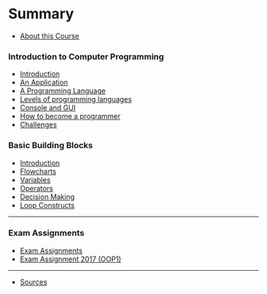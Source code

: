 # Summary

* [About this Course](README.md)

### Introduction to Computer Programming

* [Introduction](01_introduction_to_computer_programming/readme.md)
* [An Application](01_introduction_to_computer_programming/an_application.md)
* [A Programming Language](01_introduction_to_computer_programming/a_programming_language.md)
* [Levels of programming languages](01_introduction_to_computer_programming/levels_of_programming.md)
* [Console and GUI](01_introduction_to_computer_programming/console_gui.md)
* [How to become a programmer](01_introduction_to_computer_programming/how_to_become_programmer.md)
* [Challenges](01_introduction_to_computer_programming/challenges.md)

### Basic Building Blocks

* [Introduction](02_basic_building_blocks/readme.md)
* [Flowcharts](02_basic_building_blocks/flowcharts.md)
* [Variables](02_basic_building_blocks/variables.md)
* [Operators](02_basic_building_blocks/operators.md)
* [Decision Making](02_basic_building_blocks/decision_making.md)
* [Loop Constructs](02_basic_building_blocks/loop_constructs.md)

<!-- ### Starting in Java

* [Introduction](02_starting_in_java/readme.md)
* [Hello World](02_starting_in_java/hello_world.md)
* [Hello World in Java](02_starting_in_java/hello_world_in_java.md)
* [Comments](02_starting_in_java/comments.md)
* [The main Method](02_starting_in_java/main_method.md)
* [Terminal Output](02_starting_in_java/terminal_output.md)
* [Escape Characters](02_starting_in_java/escape_characters.md)
* [Challenges](02_starting_in_java/challenges.md) -->

<!-- ### Storing and Processing Data

* [Introduction](04_storing_and_processing_data/readme.md)
* [Variables](04_storing_and_processing_data/variables.md)
* [Declaring a Variable](04_storing_and_processing_data/declaring_a_variable.md)
* [Primitive Data Types](04_storing_and_processing_data/primitive_datatypes.md)
* [Mathematical Operators](04_storing_and_processing_data/mathematical_operators.md)
* [Challenges](04_storing_and_processing_data/challenges.md) -->

<!-- ### Making Decisions
* [Introduction](making_decisions/readme.md)
* [Conditions](making_decisions/conditions.md)
* [Comparison Operators](making_decisions/comparison_operators.md)
* [Conditional Operators](making_decisions/conditional_operators.md)
* [The If Statement](making_decisions/if.md)
* [The If-Else Statement](making_decisions/if_else.md)
* [The Switch Statement](making_decisions/switch.md)
* [Exercises](making_decisions/exercises.md) -->

<!-- ### Loop Constructs
* [Introduction](loop_constructs/readme.md)
* [The For Loop](loop_constructs/for_loop.md)
* [The While Loop](loop_constructs/while_loop.md)
* [The Do While Loop](loop_constructs/do_while_loop.md)
* [Nesting Control Structures](loop_constructs/nesting_control_structures.md)
* [Exercises](loop_constructs/exercises.md) -->

<!-- ### Arrays
* [Introduction](arrays/readme.md)
* [One Dimensional Arrays](arrays/one_dimensional_arrays.md)
* [For Each Loop](arrays/for_each_loop.md)
* [Constant Values](arrays/constant_values.md)
* [Exercises](arrays/exercises.md) -->

<!-- ### All About Objects
* [All About Objects](all_about_objects/readme.md)
* [Object Oriented Thinking](all_about_objects/object_oriented_thinking.md)
* [Creating Objects](all_about_objects/creating_objects.md)
* [Calling Methods on an Object](all_about_objects/calling_methods.md)
* [The Random class](all_about_objects/random.md)
* [The ArrayList class](all_about_objects/arraylist.md)
* [Exercises](all_about_objects/exercises.md)
* [Solutions](all_about_objects/solutions.md) -->

<!-- ### Creating our own Classes
* [Creating our own Classes](creating_own_classes/readme.md)
* [UML Class Diagrams](creating_own_classes/uml_class_diagrams.md)
* [Creating a Class](creating_own_classes/creating_a_class.md)
* [Attributes](creating_own_classes/attributes.md)
* [Methods](creating_own_classes/methods.md)
* [Constructors](creating_own_classes/constructors.md)
* [Exercises](creating_own_classes/exercises.md)
* [Solutions](creating_own_classes/solutions.md) -->

<!-- ### Starting with JavaFX
* [Starting with JavaFX](starting_with_javafx/readme.md)
* [JavaFX Application Structure](starting_with_javafx/javafx_application_structure.md)
* [FXML](starting_with_javafx/fxml.md)
* [Basic Event Handling](starting_with_javafx/basic_event_handling.md)
* [Cascading Style Sheets](starting_with_javafx/css.md) -->

<!-- ### Hands-On Visualizing Sensor Data
* [Visualizing Sensor Data](hands_on/visualizing_sensor_data/readme.md)
* [Step 1 - Adding a Chart](hands_on/visualizing_sensor_data/step_1_adding_a_chart.md)
* [Step 2 - The Controller](hands_on/visualizing_sensor_data/step_2_the_controller.md)
* [Step 3 - Adding Data](hands_on/visualizing_sensor_data/step_3_adding_data.md)
* [Step 4 - Random Data](hands_on/visualizing_sensor_data/step_4_random_data.md)
* [Step 5 - Changing Axis Labels](hands_on/visualizing_sensor_data/step_5_axis.md)
* [Step 6 - Multiple Series](hands_on/visualizing_sensor_data/step_6_multiple_series.md)
* [Step 7 - Refactor](hands_on/visualizing_sensor_data/step_7_refactor.md) -->

<!-- ### MQTT Essentials
* [MQTT Essentials](mqtt_essentials/readme.md)
* [Introducing MQTT](https://www.hivemq.com/blog/mqtt-essentials-part-1-introducing-mqtt)
* [Publish & Subscribe Basics](https://www.hivemq.com/blog/mqtt-essentials-part2-publish-subscribe)
* [Client, Broker and Connection Establishment](https://www.hivemq.com/blog/mqtt-essentials-part-3-client-broker-connection-establishment)
* [Publish, Subscribe & Unsubscribe](https://www.hivemq.com/blog/mqtt-essentials-part-4-mqtt-publish-subscribe-unsubscribe)
* [Topics & Best Practices](https://www.hivemq.com/blog/mqtt-essentials-part-5-mqtt-topics-best-practices)
* [Quality of Service Levels](https://www.hivemq.com/blog/mqtt-essentials-part-6-mqtt-quality-of-service-levels)
* [Persistent Session and Queuing Messages](https://www.hivemq.com/blog/mqtt-essentials-part-7-persistent-session-queuing-messages)
* [Retained Messages](https://www.hivemq.com/blog/mqtt-essentials-part-8-retained-messages) -->

  <!-- ### Hands-On Java MQTT -->
<!-- * [Java MQTT](hands_on/mqtt/readme.md) -->
<!-- * [Step 1 - Eclipse Paho Java Library](hands_on/mqtt/step_1_paho_java_client.md) -->
<!-- * [Step 2 - Getting Started](hands_on/mqtt/step_2_getting_started.md) -->

<!-- ### Hands-On Gson
* [Hands-On Gson](hands_on/gson/readme.md)
* [Step 1 - Adding Gson Dependency](hands_on/gson/step_1_adding_gson_dependency.md)
* [Step 2 - Simple Object Serialization](hands_on/gson/step_2_simple_object_serialization.md)
* [Step 3 - Deserialization of a Motorcycle](hands_on/gson/step_3_deserialization_motorcycle.md)
* [Step 4 - Composition](hands_on/gson/step_4_composition.md) -->

<!-- ### Inheritance
* [Inheritance](inheritance/readme.md)
* [Vehicle Example](inheritance/vehicles_example.md)
* [Computer Store Example](inheritance/computer_store_example.md)
* [Is-a Relationships](inheritance/is_a_relationship.md)
* [Inheritance in Java](inheritance/inheritance_in_java.md)
* [Constructors and Inheritance](inheritance/constructors_and_inheritance.md)
* [Method Overriding](inheritance/method_overriding.md)
* [Implementing a WebShop](inheritance/implementing_a_webshop.md)
* [Accessibility](inheritance/accessibility.md)
* [Composition over Inheritance](inheritance/composition_over_inheritance.md)
* [Summary](inheritance/summary.md)
* [Exercises](inheritance/exercises.md) -->

<!-- ### Interfaces -->
<!-- * [Interfaces](interfaces/readme.md) -->

<!-- ### Advances Classes -->
<!-- * [Advances Classes](creating_own_classes/readme.md) -->
<!-- * [Method Overloading](creating_own_classes/uml_class_diagrams.md) -->
<!-- * [Composition](creating_own_classes/creating_a_class.md) -->
<!-- * [Static Members](creating_own_classes/attributes.md) -->
<!-- * [Constructors](creating_own_classes/constructors.md) -->
<!-- * [Exercises](creating_own_classes/exercises.md) -->
<!-- * [Solutions](creating_own_classes/solutions.md) -->

<!-- ### Good Practices

* [Introduction](good_practices/good_practices.md)
* [Code Formatting](good_practices/code_formatting.md)
* [Duplication](good_practices/duplication.md)
* [Magic Numbers](good_practices/magic_numbers.md) -->

<!-- ### Exercises

* [Basic](exercises/basic.md)
* [Arrays](exercises/arrays.md)
* [Inheritance](exercises/inheritance.md) -->

<!-- ### Solutions

* [Arrays](solutions/arrays.md)
* [Inheritance](solutions/inheritance.md) -->

<!-- ### Hangman Demo -->

<!-- * [Hangman](demo_hangman/readme.md) -->

----

<!-- ### Assignments (1st Semester)

* [Assignments](assignments/readme.md)
* [Week 1](assignments/week_1.md)
* [Week 2](assignments/week_2.md)
* [Week 3](assignments/week_3.md)
* [Week 7](assignments/week_7.md)
* [Week 8](assignments/week_8.md)
* [Week 9](assignments/week_9.md)
* [Week 10](assignments/week_10.md) -->

<!-- ---- -->

<!-- ### Assignments (2nd Semester)

* [Assignments](assignments/readme.md)
* [Week 13](assignments/week_13.md)
* [Week 14](assignments/week_14.md) -->

<!-- ---- -->

### Exam Assignments

* [Exam Assignments](exams/readme.md)
* [Exam Assignment 2017 (OOP1)](exams/2017_oop1.md)

----

* [Sources](sources.md)
